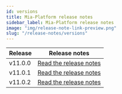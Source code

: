 ```yaml
---
id: versions
title: Mia-Platform release notes
sidebar_label: Mia-Platform release notes
image: "img/release-note-link-preview.png"
slug: "/release-notes/versions"
---
```

| Release | Release notes                              |
|---------|--------------------------------------------|
| v11.0.0 | [Read the release notes](/release-notes/v11.0.0.md) |
| v11.0.1 | [Read the release notes](/release-notes/v11.0.1.md) |
| v11.0.2 | [Read the release notes](/release-notes/v11.0.w.md) |